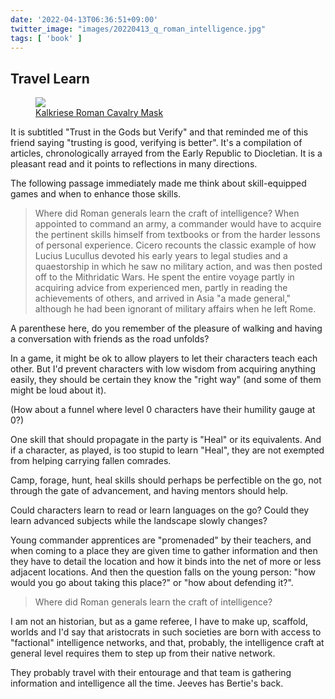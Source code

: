 ```yaml
---
date: '2022-04-13T06:36:51+09:00'
twitter_image: "images/20220413_q_roman_intelligence.jpg"
tags: [ 'book' ]
---
```


## Travel Learn

<figure class="right largest capright">
<a href="https://www.goodreads.com/book/show/387548.Intelligence_Activities_in_Ancient_Rome"><img src="images/20220413_roman_intelligence.jpg" loading="lazy" /></a>
<figcaption>
<a href="https://commons.wikimedia.org/wiki/File:Kalkriese_face_mask_for_Roman_cavalry_helmet,_Museum_und_Park_Kalkriese,_Germany_(9603014581).jpg">Kalkriese Roman Cavalry Mask</a>
</figcaption>
</figure>

It is subtitled "Trust in the Gods but Verify" and that reminded me of this friend saying "trusting is good, verifying is better". It's a compilation of articles, chronologically arrayed from the Early Republic to Diocletian. It is a pleasant read and it points to reflections in many directions.

The following passage immediately made me think about skill-equipped games and when to enhance those skills.

> Where did Roman generals learn the craft of intelligence? When appointed to command an army, a commander would have to acquire the pertinent skills himself from textbooks or from the harder lessons of personal experience. Cicero recounts the classic example of how Lucius Lucullus devoted his early years to legal studies and a quaestorship in which he saw no military action, and was then posted off to the Mithridatic Wars. He spent the entire voyage partly in acquiring advice from experienced men, partly in reading the achievements of others, and arrived in Asia "a made general," although he had been ignorant of military affairs when he left Rome.

A parenthese here, do you remember of the pleasure of walking and having a conversation with friends as the road unfolds?

In a game, it might be ok to allow players to let their characters teach each other. But I'd prevent characters with low wisdom from acquiring anything easily, they should be certain they know the "right way" (and some of them might be loud about it).

(How about a funnel where level 0 characters have their humility gauge at 0?)

One skill that should propagate in the party is "Heal" or its equivalents. And if a character, as played, is too stupid to learn "Heal", they are not exempted from helping carrying fallen comrades.

Camp, forage, hunt, heal skills should perhaps be perfectible on the go, not through the gate of advancement, and having mentors should help.

Could characters learn to read or learn languages on the go? Could they learn advanced subjects while the landscape slowly changes?

Young commander apprentices are "promenaded" by their teachers, and when coming to a place they are given time to gather information and then they have to detail the location and how it binds into the net of more or less adjacent locations. And then the question falls on the young person: "how would you go about taking this place?" or "how about defending it?".

> Where did Roman generals learn the craft of intelligence?

I am not an historian, but as a game referee, I have to make up, scaffold, worlds and I'd say that aristocrats in such societies are born with access to "factional" intelligence networks, and that, probably, the intelligence craft at general level requires them to step up from their native network.

They probably travel with their entourage and that team is gathering information and intelligence all the time. Jeeves has Bertie's back.

